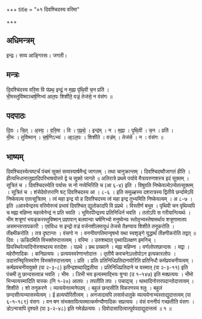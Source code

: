 +++
title = "०१ दिवश्चिदस्य वरिमा"

+++
## अधिमन्त्रम्
इन्द्रः। सव्य आङ्गिरसः। जगती।

## मन्त्रः
दि॒वश्चि॑दस्य वरि॒मा वि प॑प्रथ॒ इन्द्रं॒ न म॒ह्ना पृ॑थि॒वी च॒न प्रति॑ ।  
भी॒मस्तुवि॑ष्माञ्चर्ष॒णिभ्य॑ आत॒पः शिशी॑ते॒ वज्रं॒ तेज॑से॒ न वंस॑गः ॥

## पदपाठः
दि॒वः । चि॒त् । अ॒स्य॒ । व॒रि॒मा । वि । प॒प्र॒थे॒ । इन्द्र॑म् । न । म॒ह्ना । पृ॒थि॒वी । च॒न । प्रति॑ ।  
भी॒मः । तुवि॑ष्मान् । च॒र्ष॒णिऽभ्यः॑ । आ॒ऽत॒पः । शिशी॑ते । वज्र॑म् । तेज॑से । न । वंस॑गः ॥

## भाष्यम्
दिवश्चिदस्येत्यष्टर्चं पंचमं सूक्तं सव्यस्यार्षमैन्द्रं जागतम् । तथा चानुक्रान्तम् । दिवश्चिदष्वौजागतं हीति । हीत्यभिधानात्तुह्यादिपरिभाषयोत्तरे द्वे च सूक्ते जागते ॥ अतिरात्रे प्रथमे पर्याये मैत्रावरुणशस्त्र इदं सूक्तम् । सूत्रितं च । दिवश्चिदस्येति पर्यासः स नो नव्येभिरिति च (आ ६-४) इति । विषुवति निष्केवल्येऽप्येतत्सूक्तम् । सूत्रितं च । शंसेदेवोत्तराणि षट् दिवश्चिदस्य आ । ८-६ । इति समूळ्हस्य दशरात्रस्य द्वितीये छन्दोमेऽपि निष्केवल्य एतत्सूत्रितम् । त्वं महा इन्द्र यो ह दिवश्चिदस्य त्वं महा इन्द्र तुभ्यमिति निष्केवल्यम् । अ ८-७ । इति ॥आस्येन्द्रस्य वरिमोरुत्वं प्रभावं दिवश्चित् द्युलोकादपि वि प्रप्रथे । विस्तीर्ण बभूव । पृथिवी चन पृथिव्यपि च मह्ना महिम्ना महत्त्वेनेन्द्रं न प्रति भवति । भूमिरपीन्द्रस्य प्रतिनिधिर्न भवति । ततोऽपि स गरीयानित्यर्थः । भीम शत्रूणां भयङ्करस्तुविष्मान् प्रज्ञावान् बलवान्वा चर्षणिभ्यो मनुष्येभ्यः स्तोतृभ्यस्तेषामर्थाय शत्रूणामातप असमन्तात्तापकारी । एवंविधः स इन्द्रो वज्रं वर्जनशीलमायुधं तेजसे तैक्ष्ण्याय शिशीते तनूकरोति । तीक्ष्मीकरोति । तत्र दृष्टान्तः । वंसगो न । वननीयगतिमान्वृषभो यथा स्वशृङ्गे युद्धार्थं तीक्ष्णीकरोति तद्वत् ॥ दिवः । ऊडिदमिति विभक्तेरुदात्तत्वम् । वरिमा । उरुशब्दात् पृथ्वादिलक्षण इमनिच् । प्रियस्थिरेत्यादिनोरुशब्दस्य वरादेशः । पप्रथे । प्रथ प्रख्याने । मह्ना महिम्ना । वर्णलोपश्छान्दसः । यद्वा । महेरौणादिकः । कनिप्रत्ययः । प्रत्ययस्वरेणान्तोदात्तः । तृतीयै कवचनेऽल्लोपोऽन इत्यकारलोपः । उदात्तनिवृत्तिस्वरेण विभक्तेरुदात्तत्वम् । प्रति । प्रतिः प्रतिनिधिप्रतिदानयोरिति प्रतिनिधौ कर्मप्रवचनीयत्वम् । कर्मप्रवचनीययुक्ते (पा २-३-८) इतीन्द्रशब्दाद्द्वितीया । प्रतिनिधिप्रतिदाने च यस्मात् (पा २-३-११) इति पंचमी तु छान्दसत्वान्न भवति । भीमः । ञिभी भय इत्यस्माद्भियः षुग्वा (उ १-१४७) इति मक्प्रत्ययः । भीमो भिभ्यत्यस्मादिति यास्कः (नि १-२०) आतपः । तपतीति तपः । पचाद्यच् । थाथादिनोत्तरपदान्तोदात्तत्वम् । शिशीते । शो तनूकरणे । व्यत्ययेनात्मनेपदम् । बहुलं छन्दसीति विकरणस्य श्लुः । बहुलं छन्दसीत्यभ्यासस्येत्वम् । ई हल्यघोरितीत्वम् । अनजादावपि लसार्वधातुके व्यत्ययेनाभ्यस्ताद्युदात्तत्वम् (पा ६-१-१८९) वंसगः । वन षण संभक्तावित्यस्मात्कर्मण्यौणादिकः सप्रत्ययः । वंसं वननीयं गच्छतीति वंसगः । डोऽन्यत्रापि दृश्यते (पा ३-२-४८) इति गमेर्डप्रत्ययः । दिवोदासादित्वात्पूर्वपदाद्युदात्तत्वं ॥ १ ॥